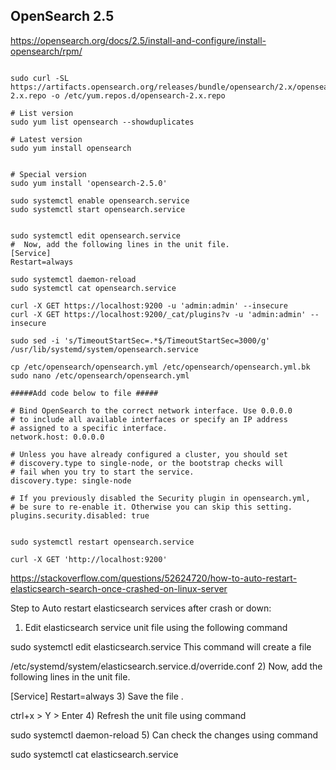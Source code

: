 ## OpenSearch 2.5

https://opensearch.org/docs/2.5/install-and-configure/install-opensearch/rpm/

```

sudo curl -SL https://artifacts.opensearch.org/releases/bundle/opensearch/2.x/opensearch-2.x.repo -o /etc/yum.repos.d/opensearch-2.x.repo

# List version
sudo yum list opensearch --showduplicates

# Latest version
sudo yum install opensearch


# Special version
sudo yum install 'opensearch-2.5.0'

sudo systemctl enable opensearch.service
sudo systemctl start opensearch.service


sudo systemctl edit opensearch.service
#  Now, add the following lines in the unit file.
[Service]
Restart=always

sudo systemctl daemon-reload
sudo systemctl cat opensearch.service

curl -X GET https://localhost:9200 -u 'admin:admin' --insecure
curl -X GET https://localhost:9200/_cat/plugins?v -u 'admin:admin' --insecure

sudo sed -i 's/TimeoutStartSec=.*$/TimeoutStartSec=3000/g' /usr/lib/systemd/system/opensearch.service

cp /etc/opensearch/opensearch.yml /etc/opensearch/opensearch.yml.bk
sudo nano /etc/opensearch/opensearch.yml

#####Add code below to file #####

# Bind OpenSearch to the correct network interface. Use 0.0.0.0
# to include all available interfaces or specify an IP address
# assigned to a specific interface.
network.host: 0.0.0.0

# Unless you have already configured a cluster, you should set
# discovery.type to single-node, or the bootstrap checks will
# fail when you try to start the service.
discovery.type: single-node

# If you previously disabled the Security plugin in opensearch.yml,
# be sure to re-enable it. Otherwise you can skip this setting.
plugins.security.disabled: true


sudo systemctl restart opensearch.service

curl -X GET 'http://localhost:9200'

```


https://stackoverflow.com/questions/52624720/how-to-auto-restart-elasticsearch-search-once-crashed-on-linux-server

Step to Auto restart elasticsearch services after crash or down:
1) Edit elasticsearch service unit file using the following command

sudo systemctl edit elasticsearch.service 
This command will create a file

/etc/systemd/system/elasticsearch.service.d/override.conf
2) Now, add the following lines in the unit file.

[Service]
Restart=always
3) Save the file .

ctrl+x  > Y > Enter
4) Refresh the unit file using command

sudo systemctl daemon-reload
5) Can check the changes using command

sudo systemctl cat elasticsearch.service
